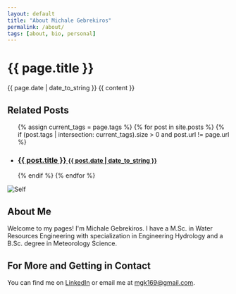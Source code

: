 ```yaml
---
layout: default
title: "About Michale Gebrekiros"
permalink: /about/
tags: [about, bio, personal]
---
```


<div class="post">
  <h1 class="post-title">{{ page.title }}</h1>
  <span class="post-date">{{ page.date | date_to_string }}</span>
  {{ content }}
</div>

<div class="related">
  <h2>Related Posts</h2>
  <ul class="related-posts">
    {% assign current_tags = page.tags %}
    {% for post in site.posts %}
      {% if (post.tags | intersection: current_tags).size > 0 and post.url != page.url %}
        <li>
          <h3>
            <a href="{{ post.url }}">
              {{ post.title }}
              <small>{{ post.date | date_to_string }}</small>
            </a>
          </h3>
        </li>
      {% endif %}
    {% endfor %}
  </ul>
</div>

<!-- Profile Image -->
<img src="/assets/pictures/Michale_Gebrekiros.jpg" alt="Self" class="profile-image"/>

## About Me

Welcome to my pages! I'm Michale Gebrekiros. I have a M.Sc. in Water Resources Engineering with specialization in Engineering Hydrology and a B.Sc. degree in Meteorology Science.

## For More and Getting in Contact

You can find me on [LinkedIn](https://www.linkedin.com/pub/michale-gebrekiros/40/412/b00) or email me at [mgk169@gmail.com](mailto:mgk169@gmail.com).
